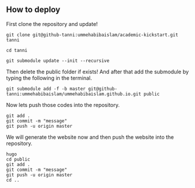 ## How to deploy

First clone the repository and update!

```console
git clone git@github-tanni:ummehabibaislam/academic-kickstart.git tanni

cd tanni

git submodule update --init --recursive
```

Then delete the public folder if exists! And after that add the submodule by typing the following in the terminal.

```console
git submodule add -f -b master git@github-tanni:ummehabibaislam/ummehabibaislam.github.io.git public
```

Now lets push those codes into the repository.

```console
git add .
git commit -m "message"
git push -u origin master
```

We will generate the website now and then push the website into the repository.

```conosole
hugo
cd public
git add .
git commit -m "message"
git push -u origin master
cd ..
```

